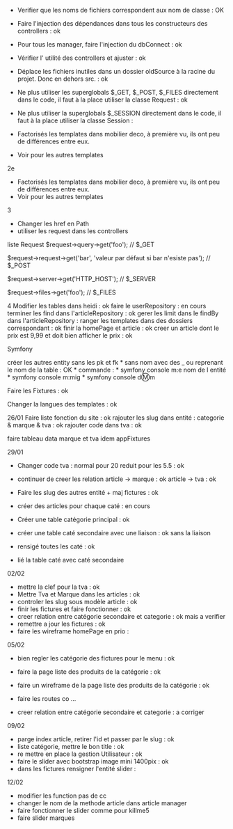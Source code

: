- Verifier que les noms de fichiers correspondent aux nom de classe : OK
- Faire l'injection des dépendances dans tous les constructeurs des controllers : ok
- Pour tous les manager, faire l'injection du dbConnect : ok
- Vérifier l' utilité des controllers et ajuster : ok

- Déplace les fichiers inutiles dans un dossier oldSource à la racine du projet. Donc en dehors src. : ok
- Ne plus utiliser les superglobals $_GET, $_POST, $_FILES directement dans le code, il faut à la place utiliser la classe Request : ok
- Ne plus utiliser la superglobals $_SESSION directement dans le code, il faut à la place utiliser la classe Session : 
- Factorisés les templates dans mobilier deco, à première vu, ils ont peu de différences entre eux.
- Voir pour les autres templates


2e 

- Factorisés les templates dans mobilier deco, à première vu, ils ont peu de différences entre eux.
- Voir pour les autres templates


3

- Changer les href en Path
- utiliser les request dans les controllers

liste Request
$request->query->get('foo'); // $_GET

$request->request->get('bar', 'valeur par défaut si bar n'esiste pas'); // $_POST

$request->server->get('HTTP_HOST'); // $_SERVER

$request->files->get('foo'); // $_FILES


4
Modifier les tables dans heidi : ok
faire le userRepository : en cours
terminer les find dans l'articleRepository : ok
gerer les limit dans le findBy dans l'articleRepository : 
ranger les templates dans des dossiers correspondant : ok
finir la homePage et article : ok
creer un article dont le prix est 9,99 et doit bien afficher le prix : ok


Symfony

créer les autres entity sans les pk et fk
    * sans nom avec des _ ou reprenant le nom de la table  :  OK
    * commande :
        * symfony console m:e nom de l entité
        * symfony console m:mig
        * symfony console d:m:m 

Faire les Fixtures : ok

Changer la langues des templates : ok


26/01
Faire liste fonction du site : ok
rajouter les slug dans entité : categorie & marque & tva : ok
rajouter code dans tva : ok

faire tableau data marque et tva idem appFixtures


29/01
* Changer code tva : normal pour 20 reduit pour les 5.5 : ok
* continuer de creer les relation article -> marque : ok
                                article -> tva : ok

* Faire les slug des autres entité + maj fictures : ok
* créer des articles pour chaque caté : en cours
* Créer une table catégorie principal : ok
* créer une table caté secondaire avec une liaison : ok sans la liaison
* rensigé toutes les caté : ok 
* lié la table caté avec caté secondaire



02/02
* mettre la clef pour la tva : ok
* Mettre Tva et Marque dans les articles : ok
* controler les slug sous modèle article : ok
* finir les fictures et faire fonctionner : ok
* creer relation entre catégorie secondaire et categorie : ok mais a verifier
* remettre a jour les fictures : ok
* faire les wireframe homePage en prio :


05/02
* bien regler les catégorie des fictures pour le menu : ok
* faire la page liste des produits de la catégorie : ok
* faire un wireframe de la page liste des produits de la catégorie : ok

* faire les routes co ...
* creer relation entre catégorie secondaire et categorie : a corriger


09/02
* parge index article, retirer l'id et passer par le slug : ok
* liste catégorie, mettre le bon title : ok
* re mettre en place la gestion Utilisateur : ok 
* faire le slider avec bootstrap image mini 1400pix : ok
* dans les fictures rensigner l'entité slider : 


12/02

* modifier les function pas de cc
* changer le nom de la methode article dans article manager
* faire fonctionner le slider comme pour killme5
* faire slider marques 
